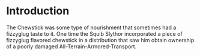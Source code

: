 # Introduction

The Chewstick was some type of nourishment that sometimes had a fizzyglug taste to it.
One time the Squib Slythor incorporated a piece of fizzyglug flavored chewstick in a distribution that saw him obtain ownership of a poorly damaged All-Terrain-Armored-Transport.
